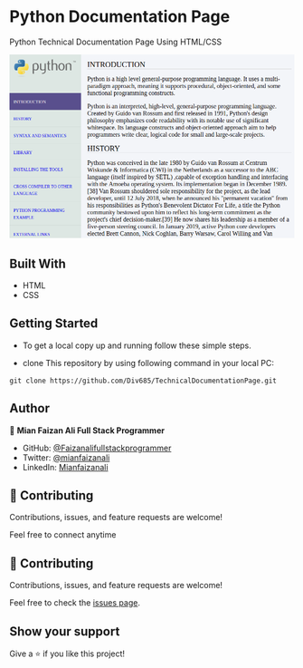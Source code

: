 # Python Documentation Page

Python Technical Documentation Page Using HTML/CSS

![screenshot](./images/screenshot.png)

## Built With

- HTML
- CSS

## Getting Started

- To get a local copy up and running follow these simple steps.

- clone This repository by using following command in your local PC:

```
git clone https://github.com/Div685/TechnicalDocumentationPage.git

```

## Author

👤 **Mian Faizan Ali Full Stack Programmer**

- GitHub: [@Faizanalifullstackprogrammer](https://github.com/Faizanalifullstackprogrammer)
- Twitter: [@mianfaizanali](https://twitter.com/mianfaizanali)
- LinkedIn: [Mianfaizanali](https://pk.linkedin.com/in/mianfaizanali)


## 🤝 Contributing

Contributions, issues, and feature requests are welcome!

Feel free to connect anytime


## 🤝 Contributing

Contributions, issues, and feature requests are welcome!

Feel free to check the [issues page](https://github.com/Div685/TechnicalDocumentationPage/issues).

## Show your support

Give a ⭐️ if you like this project!
